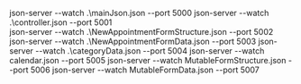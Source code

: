 json-server --watch .\mainJson.json --port 5000
json-server --watch .\controller.json --port 5001  
json-server --watch .\NewAppointmentFormStructure.json --port 5002
json-server --watch .\NewAppointmentFormData.json --port 5003 
json-server --watch .\categoryData.json --port 5004 
json-server --watch calendar.json --port 5005
json-server --watch MutableFormStructure.json --port 5006
json-server --watch MutableFormData.json --port 5007
